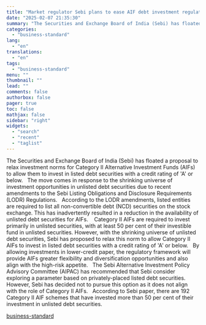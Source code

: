 ```yaml
---
title: "Market regulator Sebi plans to ease AIF debt investment regulations"
date: "2025-02-07 21:35:30"
summary: "The Securities and Exchange Board of India (Sebi) has floated a proposal to relax investment norms for Category II Alternative Investment Funds (AIFs) to allow them to invest in listed debt securities with a credit rating of 'A' or below. The move comes in response to the shrinking universe of..."
categories:
  - "business-standard"
lang:
  - "en"
translations:
  - "en"
tags:
  - "business-standard"
menu: ""
thumbnail: ""
lead: ""
comments: false
authorbox: false
pager: true
toc: false
mathjax: false
sidebar: "right"
widgets:
  - "search"
  - "recent"
  - "taglist"
---
```


The Securities and Exchange Board of India (Sebi) has floated a proposal to relax investment norms for Category II Alternative Investment Funds (AIFs) to allow them to invest in listed debt securities with a credit rating of 'A' or below.
 
The move comes in response to the shrinking universe of investment opportunities in unlisted debt securities due to recent amendments to the Sebi Listing Obligations and Disclosure Requirements (LODR) Regulations.
 
According to the LODR amendments, listed entities are required to list all non-convertible debt (NCD) securities on the stock exchange. This has inadvertently resulted in a reduction in the availability of unlisted debt securities for AIFs. 
 
Category II AIFs are required to invest primarily in unlisted securities, with at least 50 per cent of their investible fund in unlisted securities. However, with the shrinking universe of unlisted debt securities, Sebi has proposed to relax this norm to allow Category II AIFs to invest in listed debt securities with a credit rating of 'A' or below.
 
By allowing investments in lower-credit paper, the regulatory framework will provide AIFs greater flexibility and diversification opportunities and also align with the high-risk appetite.
 
The Sebi Alternative Investment Policy Advisory Committee (AIPAC) has recommended that Sebi consider exploring a parameter based on privately-placed listed debt securities. However, Sebi has decided not to pursue this option as it does not align with the role of Category II AIFs.
 
According to Sebi paper, there are 192 Category II AIF schemes that have invested more than 50 per cent of their investment in unlisted debt securities.

[business-standard](https://www.business-standard.com/markets/news/market-regulator-sebi-plans-to-ease-aif-debt-investment-regulations-125020701481_1.html)

